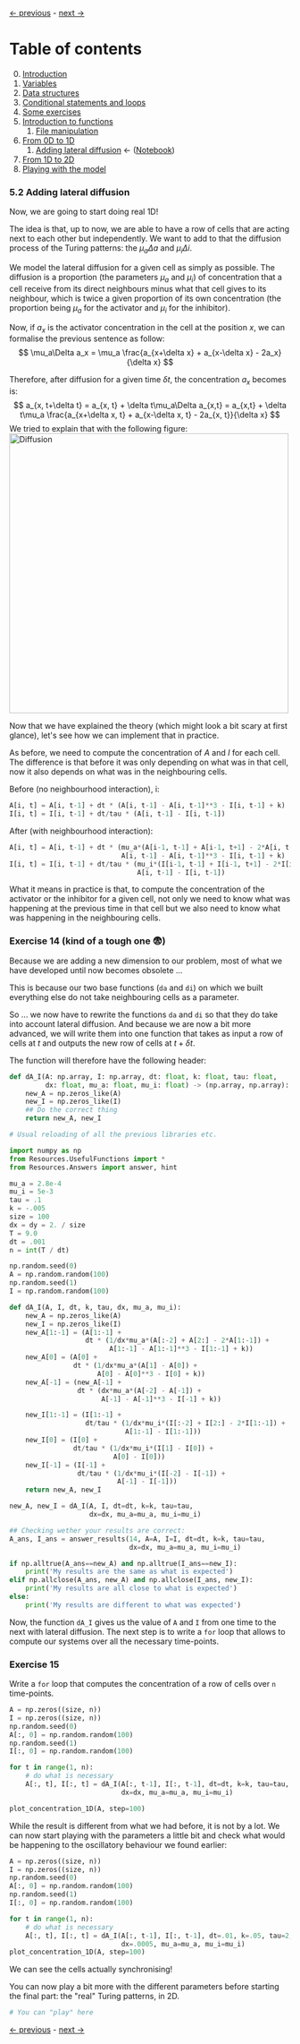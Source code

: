 [&larr; previous](6-1-From-0D-to-1D.md) - [next &rarr;](7-From-1D-to-2D.md)

# Table of contents
0. [Introduction](0-Introduction.md)
1. [Variables](1-Variables.md)
2. [Data structures](2-Data-Structures.md)
3. [Conditional statements and loops](3-Conditional-Statements-Loops.md)
4. [Some exercises](4-Some-Exercises.md)
5. [Introduction to functions](5-0-Introduction-function.md)
    1. [File manipulation](5-1-File-manipulation.md)
6. [From 0D to 1D](6-1-From-0D-to-1D.md)
    1. [Adding lateral diffusion](6-2-Adding-lateral-diffusion.md) &larr; ([Notebook](../6-2-Adding-lateral-diffusion.ipynb))
7. [From 1D to 2D](7-From-1D-to-2D.md)
8. [Playing with the model](8-Playing-with-the-model.md)

### 5.2 Adding lateral diffusion
Now, we are going to start doing real 1D!

The idea is that, up to now, we are able to have a row of cells that are acting next to each other but independently. We want to add to that the diffusion process of the Turing patterns: the $\mu_a\Delta a$ and $\mu_i\Delta i$.

We model the lateral diffusion for a given cell as simply as possible. The diffusion is a proportion (the parameters $\mu_a$ and $\mu_i$) of concentration that a cell receive from its direct neighbours minus what that cell gives to its neighbour, which is twice a given proportion of its own concentration (the proportion being $\mu_a$ for the activator and $\mu_i$ for the inhibitor).

Now, if $a_x$ is the activator concentration in the cell at the position $x$, we can formalise the previous sentence as follow:
$$
\mu_a\Delta a_x = \mu_a \frac{a_{x+\delta x} + a_{x-\delta x} - 2a_x}{\delta x}
$$

Therefore, after diffusion for a given time $\delta t$, the concentration $a_x$ becomes is:
$$
a_{x, t+\delta t} = a_{x, t} + \delta t\mu_a\Delta a_{x,t} = a_{x,t} + \delta t\mu_a \frac{a_{x+\delta x, t} + a_{x-\delta x, t} - 2a_{x, t}}{\delta x}
$$
We tried to explain that with the following figure:
<img src="Images/Diffusion.png" alt="Diffusion" width="500"/>

Now that we have explained the theory (which might look a bit scary at first glance), let's see how we can implement that in practice.

As before, we need to compute the concentration of $A$ and $I$ for each cell.
The difference is that before it was only depending on what was in that cell, now it also depends on what was in the neighbouring cells.

Before (no neighbourhood interaction), i:
```python
A[i, t] = A[i, t-1] + dt * (A[i, t-1] - A[i, t-1]**3 - I[i, t-1] + k)
I[i, t] = I[i, t-1] + dt/tau * (A[i, t-1] - I[i, t-1])
```

After (with neighbourhood interaction):
```python
A[i, t] = A[i, t-1] + dt * (mu_a*(A[i-1, t-1] + A[i-1, t+1] - 2*A[i, t-1]) +\
                            A[i, t-1] - A[i, t-1]**3 - I[i, t-1] + k)
I[i, t] = I[i, t-1] + dt/tau * (mu_i*(I[i-1, t-1] + I[i-1, t+1] - 2*I[i, t-1]) +\
                                A[i, t-1] - I[i, t-1])
```

What it means in practice is that, to compute the concentration of the activator or the inhibitor for a given cell, not only we need to know what was happening at the previous time in that cell but we also need to know what was happening in the neighbouring cells.

### Exercise 14 (kind of a tough one 😨)

Because we are adding a new dimension to our problem, most of what we have developed until now becomes obsolete ...

This is because our two base functions (`da` and `di`) on which we built everything else do not take neighbouring cells as a parameter.

So ... we now have to rewrite the functions `da` and `di` so that they do take into account lateral diffusion. And because we are now a bit more advanced, we will write them into one function that takes as input a row of cells at $t$ and outputs the new row of cells at $t+\delta t$.

The function will therefore have the following header:
```python
def dA_I(A: np.array, I: np.array, dt: float, k: float, tau: float,
         dx: float, mu_a: float, mu_i: float) -> (np.array, np.array):
    new_A = np.zeros_like(A)
    new_I = np.zeros_like(I)
    ## Do the correct thing
    return new_A, new_I
```


```python
# Usual reloading of all the previous libraries etc.

import numpy as np
from Resources.UsefulFunctions import *
from Resources.Answers import answer, hint

mu_a = 2.8e-4
mu_i = 5e-3
tau = .1
k = -.005
size = 100
dx = dy = 2. / size
T = 9.0
dt = .001
n = int(T / dt)
```


```python
np.random.seed(0)
A = np.random.random(100)
np.random.seed(1)
I = np.random.random(100)

def dA_I(A, I, dt, k, tau, dx, mu_a, mu_i):
    new_A = np.zeros_like(A)
    new_I = np.zeros_like(I)
    new_A[1:-1] = (A[1:-1] +
                   dt * (1/dx*mu_a*(A[:-2] + A[2:] - 2*A[1:-1]) + 
                         A[1:-1] - A[1:-1]**3 - I[1:-1] + k))
    new_A[0] = (A[0] +
                dt * (1/dx*mu_a*(A[1] - A[0]) + 
                      A[0] - A[0]**3 - I[0] + k))
    new_A[-1] = (new_A[-1] + 
                 dt * (dx*mu_a*(A[-2] - A[-1]) + 
                       A[-1] - A[-1]**3 - I[-1] + k))

    new_I[1:-1] = (I[1:-1] +
                   dt/tau * (1/dx*mu_i*(I[:-2] + I[2:] - 2*I[1:-1]) + 
                             A[1:-1] - I[1:-1]))
    new_I[0] = (I[0] + 
                dt/tau * (1/dx*mu_i*(I[1] - I[0]) + 
                          A[0] - I[0]))
    new_I[-1] = (I[-1] + 
                 dt/tau * (1/dx*mu_i*(I[-2] - I[-1]) + 
                           A[-1] - I[-1]))
    return new_A, new_I

new_A, new_I = dA_I(A, I, dt=dt, k=k, tau=tau,
                    dx=dx, mu_a=mu_a, mu_i=mu_i)
```


```python
## Checking wether your results are correct:
A_ans, I_ans = answer_results(14, A=A, I=I, dt=dt, k=k, tau=tau,
                              dx=dx, mu_a=mu_a, mu_i=mu_i)

if np.alltrue(A_ans==new_A) and np.alltrue(I_ans==new_I):
    print('My results are the same as what is expected')
elif np.allclose(A_ans, new_A) and np.allclose(I_ans, new_I):
    print('My results are all close to what is expected')
else:
    print('My results are different to what was expected')
```

Now, the function `dA_I` gives us the value of `A` and `I` from one time to the next with lateral diffusion.
The next step is to write a `for` loop that allows to compute our systems over all the necessary time-points.

### Exercise 15
Write a `for` loop that computes the concentration of a row of cells over `n` time-points.


```python
A = np.zeros((size, n))
I = np.zeros((size, n))
np.random.seed(0)
A[:, 0] = np.random.random(100)
np.random.seed(1)
I[:, 0] = np.random.random(100)

for t in range(1, n):
    # do what is necessary
    A[:, t], I[:, t] = dA_I(A[:, t-1], I[:, t-1], dt=dt, k=k, tau=tau,
                            dx=dx, mu_a=mu_a, mu_i=mu_i)
```


```python
plot_concentration_1D(A, step=100)
```

While the result is different from what we had before, it is not by a lot.
We can now start playing with the parameters a little bit and check what would be happening to the oscillatory behaviour we found earlier:


```python
A = np.zeros((size, n))
I = np.zeros((size, n))
np.random.seed(0)
A[:, 0] = np.random.random(100)
np.random.seed(1)
I[:, 0] = np.random.random(100)

for t in range(1, n):
    # do what is necessary
    A[:, t], I[:, t] = dA_I(A[:, t-1], I[:, t-1], dt=.01, k=.05, tau=2,
                            dx=.0005, mu_a=mu_a, mu_i=mu_i)
plot_concentration_1D(A, step=100)
```

We can see the cells actually synchronising!

You can now play a bit more with the different parameters before starting the final part: the "real" Turing patterns, in 2D.


```python
# You can "play" here
```

[&larr; previous](6-1-From-0D-to-1D.md) - [next &rarr;](7-From-1D-to-2D.md)